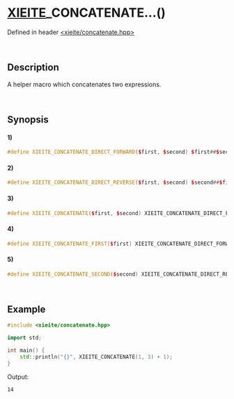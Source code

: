 # [XIEITE](../../macros.md)\_CONCATENATE...\(\)
Defined in header [<xieite/concatenate.hpp>](../../../include/xieite/concatenate.hpp)

&nbsp;

## Description
A helper macro which concatenates two expressions.

&nbsp;

## Synopsis
#### 1)
```cpp
#define XIEITE_CONCATENATE_DIRECT_FORWARD($first, $second) $first##$second
```
#### 2)
```cpp
#define XIEITE_CONCATENATE_DIRECT_REVERSE($first, $second) $second##$first
```
#### 3)
```cpp
#define XIEITE_CONCATENATE($first, $second) XIEITE_CONCATENATE_DIRECT_FORWARD($first, $second)
```
#### 4)
```cpp
#define XIEITE_CONCATENATE_FIRST($first) XIEITE_CONCATENATE_DIRECT_FORWARD($first,
```
#### 5)
```cpp
#define XIEITE_CONCATENATE_SECOND($second) XIEITE_CONCATENATE_DIRECT_REVERSE($second,
```

&nbsp;

## Example
```cpp
#include <xieite/concatenate.hpp>

import std;

int main() {
    std::println("{}", XIEITE_CONCATENATE(1, 3) + 1);
}
```
Output:
```
14
```
